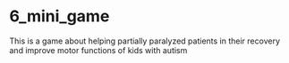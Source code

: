 # 6_mini_game
This is a game about helping partially paralyzed patients in their recovery and improve motor functions of kids with autism
